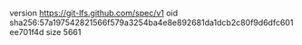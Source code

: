 version https://git-lfs.github.com/spec/v1
oid sha256:57a197542821566f579a3254ba4e8e892681da1dcb2c80f9d6dfc601ee701f4d
size 5661
